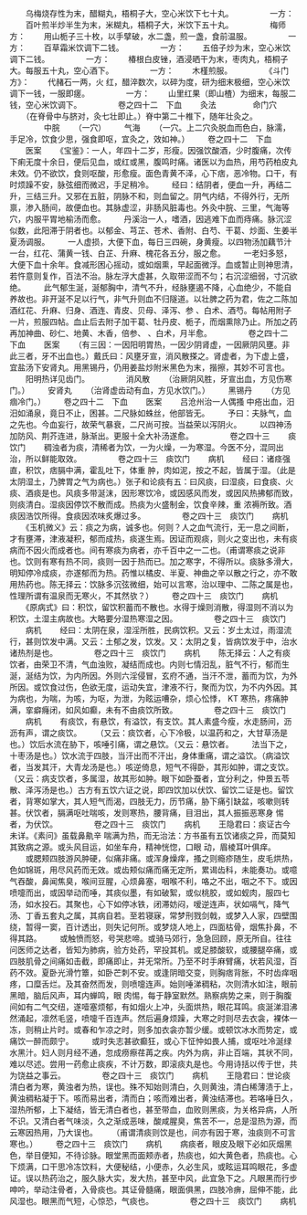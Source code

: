 <!-- { "loadSidebar": true } -->
　　乌梅烧存性为末，醋糊丸，梧桐子大，空心米饮下七十丸。
　　
　　一方：
　　百叶煎半炒半生为末，米糊丸，梧桐子大，米饮下五十丸。
　　
　　梅师方：
　　用山栀子三十枚，以手擘破，水二盏，煎一盏，食前温服。
　　
　　一方：
　　百草霜米饮调下二钱。
　　
　　一方：
　　五倍子炒为末，空心米饮调下二钱。
　　
　　一方：
　　椿根白皮锉，酒浸晒干为末，枣肉丸，梧桐子大。每服五十丸，空心酒下。
　　
　　一方：
　　木槿煎服。
　　
　　《斗门方》：
　　代赭石一两，火 红，醋淬数次，以碎为度，研为细末极细，空心米饮调下一钱，一服即瘥。
　　
　　一方：
　　山里红果（即山楂）为细末，每服二钱，空心米饮调下。
　　
　　卷之四十二　下血
　　灸法
　　
　　命门穴
　　（在脊骨中与脐对，灸七壮即止。）脊中第二十椎下，随年壮灸之。
　　
　　中脘
　　（一穴）
　　气海
　　（一穴。上二穴灸脱血而色白，脉濡，手足冷，饮食少思，强食即呕，宜灸之，效如神。）
　　卷之四十二　下血
　　医案
　　《宝鉴》：一人，年四十二岁，形瘦。因强饮酸酒，少时腹痛，次传下痢无度十余日，便后见血，或红或黑，腹鸣时痛。诸医以为血热，用芍药柏皮丸未效。仍不欲饮，食则呕酸，形愈瘦。面色青黄不泽，心下痞，恶冷物。口干，有时烦躁不安，脉弦细而微迟，手足稍冷。
　　经曰：结阴者，便血一升，再结二升，三结三升。又邪在五脏，阴脉不和，则血留之。阴气内结，不得外行，无所禀，渗入肠间，故便血也。其脉虚涩，非肠风脏毒也。外灸中脘、三里，气海等穴，内服平胃地榆汤而愈。
　　丹溪治一人，嗜酒，因逃难下血而痔痛。脉沉涩似数，此阳滞于阴者也。以郁金、芎芷、苍术、香附、白芍、干葛、炒面、生姜半夏汤调服。
　　一人虚损，大便下血，每日三四碗，身黄瘦。以四物汤加藕节汁一台，红花、蒲黄一钱、白芷、升麻、槐花各五分，服之愈。
　　一老妇多怒，大便下血十余年。食减形困心摇动，或如烟熏，早起面微浮。血或暂止则神思清，若忤意则复作，百法不治。脉左浮大虚甚，久取带涩而不匀；右沉涩细弱，寸沉欲绝。
　　此气郁生涎，涎郁胸中，清气不升，经脉壅遏不降，心血绝少，不能自养故也。非开涎不足以行气，非气升则血不归隧道。以壮脾之药为君，佐之二陈加酒红花、升麻、归身、酒连、青皮、贝母、泽泻、参 、白术、酒芍。每帖用附子一片，煎服四帖。血止后去附子加干葛、牡丹皮、栀子，而烟熏除乃止。所加之药再加神曲、砂仁、地黄、木香，倍参、 、白术，月半愈。
　　
　　卷之四十二　下血
　　医案
　　（有三因：一因阳明胃热，一因少阴肾虚，一因厥阴风壅。非此三者，牙不出血也。）戴氏曰：风壅牙宣，消风散搽之。肾虚者，为下虚上盛，宜盐汤下安肾丸。用黑锡丹，仍用姜盐炒附米黑色为末，揩擦，其妙不可言也。
　　阳明热详见齿门。
　　
　　消风散
　　（治厥阴风胜，牙宣出血，方见伤寒门。） 
　　安肾丸
　　（治肾虚齿动有血，方见水饮门。）
　　黑锡丹
　　（方见痼冷门。）
　　卷之四十二　下血
　　医案
　　吕沧州治一人偶搔 中疮出血，汨汨如涌泉，竟日不止，困甚。二尺脉如蛛丝，他部皆无。
　　予曰：夫脉气，血之先也。今血妄行，故荣气暴衰，二尺尚可按。当益荣以泻阴火。
　　以四神汤加防风、荆芥连进，脉渐出。更服十全大补汤遂愈。
　　
　　卷之四十三
　　痰饮门
　　稠浊者为痰，清稀者为饮，一为火燥，一为寒湿。今医不分，混同出治，所以鲜能取效。
　　
　　卷之四十三　痰饮门
　　病机
　　经曰：诸痉强直，积饮，痞膈中满，霍乱吐下，体重 肿，肉如泥，按之不起，皆属于湿。（此是太阴湿土，乃脾胃之气为病也。）张子和论痰有五：曰风痰，曰湿痰，曰食痰、火痰、酒痰是也。风痰多带涎沫，因形寒饮冷，或因感风而发，或因风热拂郁而致，则痰清白。湿痰因停饮不散而成。热痰为火盛制金，饮食辛辣，重 浓褥所致。酒痰因浩饮所得。食痰因浓味炙爆过多。
　　
　　卷之四十三　痰饮门
　　病机
　　《玉机微义》云：痰之为病，诚多也。何则？人之血气流行，无一息之间断，才有壅滞，津液凝积，郁而成热，痰遂生焉。因证而观痰，则火之变出也，未有痰病而不因火而成者也。间有寒痰为病者，亦千百中之一二也。（甫谓寒痰之说非也。饮则有寒有热不同，痰则一因于热而已。加之寒字，不得所以。痰脉多滑大，明知停冷成痰，亦遂郁而为热。药惟以橘皮、半夏、神曲之辛以散之行之，亦不敢用热药也。陈无择云：饮脉多沉弦微细，始可以言寒，治以理中、二陈之属是也，性理所谓有温泉而无寒火，不其然欤？）
　　卷之四十三　痰饮门
　　病机
　　《原病式》曰：积饮，留饮积蓄而不散也。水得于燥则消散，得湿则不消以为积饮，土湿主病故也。大略要分湿热寒湿之因。
　　
　　卷之四十三　痰饮门
　　病机
　　经曰：太阴在泉，湿淫所胜，民病饮积。又云：岁土太过，雨湿流行，甚则饮发中满。又云：土郁之发，饮发。又：太阴之复，皆病饮发于中，治水诸热剂是也。
　　
　　卷之四十三　痰饮门
　　病机
　　陈无择云：人之有痰饮者，由荣卫不清，气血浊败，凝结而成也。内则七情汨乱，脏气不行，郁而生涎，涎结为饮，为内所因。外则六淫侵冒，玄府不通，当汗不泄，蓄而为饮，为外所因。或饮食过伤，色欲无度，运动失宜，津液不行，聚而为饮，为不内外因。其为病也，为喘，为咳，为呕，为泄，为眩运嘈杂，烦心忪悸， KT 寒热，疼痛肿满，挛癖癃闭，如风如癫，未有不由痰饮所致。
　　
　　卷之四十三　痰饮门
　　病机
　　有痰饮，有悬饮，有溢饮，有支饮。其人素盛今瘦，水走肠间，沥沥有声，谓之痰饮。
　　（又云：痰饮者，心下冷极，以温药和之，大甘草汤是也。）饮后水流在胁下，咳唾引痛，谓之悬饮。（又云：悬饮者。
　　法当下之，十枣汤是也。）饮水流于四肢，当汗出而不汗出，身体重痛，谓之溢饮。（病溢饮者，当发其汗，大青龙汤是也。）咳逆倚息，短气不得卧，其形如肿，谓之支饮。（又云：病支饮者，多属湿，故其形如肿。眼下如卧蚕者，宜分利之，仲景五苓散、泽泻汤是也。）古方有五饮六证之说，即四饮加以伏饮、留饮二证是也。留饮者，背寒如掌大，其人短气而渴，四肢无力，历节痛，胁下痛引缺盆，咳嗽则转甚。伏饮者，膈满呕吐喘咳，发则寒热，腰背痛，目泪出，其人振振恶寒身 惕者，为伏饮。
　　
　　卷之四十三　痰饮门
　　病机
　　王隐君曰：痰证古今未详。《素问》虽载鼻鼽辛 喘满为热，而无治法：方书虽有五饮诸痰之异，而莫知其致病之源。或头风目运，如坐车舟，精神恍惚，口眼 动，眉棱耳叶俱痒。
　　或腮颊四肢游风肿硬，似痛非痛。或浑身燥痒，搔之则瘾疹随生，皮毛烘热，色如锦斑，用尽风药而无效。或齿颊似痛而痛无定所，累谒齿科，未能奏功。或噫气吞酸，鼻闻焦臭，喉间豆腥，心烦鼻塞，咽喉不利，咯之不出，咽之不下。或因喷嚏而出，或因举动而唾，其痰似墨，有如破絮，或似桃胶，或如蚬肉，服四七汤，如水投石。其聚也，心下如停冰铁，闭滞妨闷，嗳逆连声，状如嗝气，降气汤、丁香五套丸之属，其病自若。至若寝寐，常梦刑戮剑戟，或梦入人家，四壁围绕，暂得一窦，百计透出，则失记何所。或梦烧人地上，四面枯骨，烟焦扑鼻，不得其路。
　　或触愤而怒，号哭悲啼。或骑马郊行，急急回顾，原无所自。往往问医师之达者，皆知为肺病，验方处药，罕投其机。或足膝酸软，或腰腿卒痛，或四肢肌骨之间痛如击截，即痛即止，并无常所。乃至不时手麻臂痛，状若风湿，百药不效。夏卧光滑竹簟，如卧芒刺不安。或逢阴暗交变，则胸痞背胀，不时齿痒咽疼，口糜舌烂。及其奋然而发，则喷嚏连声。始则唾涕稠粘，次则清水如注，眼前黑暗，脑后风声，耳内蝉鸣，眼 肉惕，每于静室默然。熟察病势之来，则于胸腹间如有二气交纽，遂噎塞烦郁，有如烟火上冲，头面烘热，眼花耳鸣。痰涎涕泪沸然涌起，凛然毛竖，喷嚏千百连声。然后遍身烦躁，大寒之时则尽去衣衾，裸体一冻，则稍止片时。或春和乍凉之时，则多加衣衾亦暂少缓。或顿饮冰水而势定，或痛饮一醉而颇宁。
　　或时失志甚欲癫狂，或心下怔忡如畏人捕，或呕吐冷涎绿水黑汁。妇人则月经不通，忽成痨瘵荏苒之疾。内外为病，非止百端，其状不同，难以尽述。尝用一药愈止痰疾，不计万数，即滚痰丸是也。今用诗括以传于世，共为饶益之事云。
　　
　　卷之四十三　痰饮门
　　病机
　　王隐君曰：世论痰清白者为寒，黄浊者为热，误也。殊不知始则清白，久则黄浊，清白稀薄渍于上，黄浊稠粘凝于下。咳而易出者，清而白；咳而难出者，黄浊结滞也。若咯唾日久，湿热所郁，上下凝结，皆无清白者也，甚至带血，血败则黑痰，为关格异病，人所不识。又清白者气味淡，久之渐成恶味，酸咸腥臭，焦苦不一，总是湿热为源，而云寒因热用，乃大误也。
　　（甫谓清痰则饮是也，间亦有因于寒，浊痰则不可言寒也。）
　　卷之四十三　痰饮门
　　病机
　　病痰者，眼皮及眼下必如灰烟黑色，举目便知，不待诊脉。眼堂黑而面颊赤者，热痰也，如大黄色者，热痰也。心下烦满，口干思冷冻饮料，大便秘结，小便赤，久必生风，或眩运耳鸣眼花，多虚证。误以热药治之，服久脉大实，发大热，甚至中风，此宜急下之。凡眼黑而行步呻吟，举动注骨者，入骨痰也。其证骨髓痛，眼面俱黑，四肢冷痹，屈伸不能，此风湿也。眼黑而气短，心惊恐，气痰也。
　　
　　卷之四十三　痰饮门
　　病机
